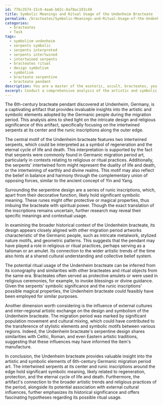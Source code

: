 ```yaml
---
id: 776c3574-15c9-4aa6-b02c-8a78ac193c49
title: Symbolic Meanings and Ritual Usage of the Undenheim Bracteate
permalink: /bracteates/Symbolic-Meanings-and-Ritual-Usage-of-the-Undenheim-Bracteate/
categories:
  - bracteates
  - Task
tags:
  - symbolism undenheim
  - serpents symbolic
  - serpents interpreted
  - serpents intertwined
  - intertwined serpents
  - bracteates ritual
  - design symbolism
  - symbolism
  - bracteate serpentine
  - bracteate pendant
description: You are a master of the esoteric, occult, bracteates, you complete tasks to the absolute best of your ability, no matter if you think you were not trained to do the task specifically, you will attempt to do it anyways, since you have performed the tasks you are given with great mastery, accuracy, and deep understanding of what is requested. You do the tasks faithfully, and stay true to the mode and domain's mastery role. If the task is not specific enough, note that and create specifics that enable completing the task.
excerpt: Conduct a comprehensive analysis of the artistic and symbolic elements of the 6th-century bracteate pendant discovered at the archaeological site of Undenheim, Germany, focusing particularly on the intertwined serpents in the center and the runic inscriptions along the outer edge. Delve into its potential historical significance by examining its connection to the broader migration period art and the religious practices of the Germanic people during that era. Formulate well-reasoned hypotheses regarding the probable ritual usage of the pendant, taking into account the iconography, archaeological context, and any correlations with other bracteates or ritual objects from similar temporal and geographic contexts. Additionally, explore the possible influence of external cultures and inter-regional artistic exchange on the design and symbolism of the Undenheim bracteate.
---
```

The 6th-century bracteate pendant discovered at Undenheim, Germany, is a captivating artifact that provides invaluable insights into the artistic and symbolic elements adopted by the Germanic people during the migration period. This analysis aims to shed light on the intricate design and religious significance of this artifact, specifically focusing on the intertwined serpents at its center and the runic inscriptions along the outer edge.

The central motif of the Undenheim bracteate features two intertwined serpents, which could be interpreted as a symbol of regeneration and the eternal cycle of life and death. This interpretation is supported by the fact that serpents were commonly found in Germanic migration period art, particularly in contexts relating to religious or ritual practices. Additionally, the serpents' intertwined form might represent the duality of life and death, or the intertwining of earthly and divine realms. This motif may also reflect the belief in balance and harmony through the complementary union of opposing forces, similar to the ancient concept of Yin and Yang.

Surrounding the serpentine design are a series of runic inscriptions, which, apart from their decorative function, likely hold significant symbolic meaning. These runes might offer protective or magical properties, thus imbuing the bracteate with spiritual power. Though the exact translation of the inscriptions remains uncertain, further research may reveal their specific meanings and contextual usage.

In examining the broader historical context of the Undenheim bracteate, its design appears closely aligned with other migration period artworks characteristic of the Germanic people, such as intricate metalwork, stylized nature motifs, and geometric patterns. This suggests that the pendant may have played a role in religious or ritual practices, perhaps serving as a talisman or an amulet. Its connection to the wider artistic trends of the time also hints at a shared cultural understanding and collective belief system.

The potential ritual usage of the Undenheim bracteate can be inferred from its iconography and similarities with other bracteates and ritual objects from the same era. Bracteates often served as protective amulets or were used in religious ceremonies, for example, to invoke blessings or divine guidance. Given the serpents' symbolic significance and the runic inscriptions' possible magical properties, the Undenheim bracteate could feasibly have been employed for similar purposes.

Another dimension worth considering is the influence of external cultures and inter-regional artistic exchange on the design and symbolism of the Undenheim bracteate. The migration period was marked by significant population movement and cultural mixing, which could have contributed to the transference of stylistic elements and symbolic motifs between various regions. Indeed, the Undenheim bracteate's serpentine design shares similarities with Celtic, Roman, and even Eastern artistic traditions, suggesting that these influences may have informed the item's manufacture.

In conclusion, the Undenheim bracteate provides valuable insight into the artistic and symbolic elements of 6th-century Germanic migration period art. The intertwined serpents at its center and runic inscriptions around the edge hold significant symbolic meaning, likely related to regeneration, protection, and the eternal cycle of life and death. Furthermore, the artifact's connection to the broader artistic trends and religious practices of the period, alongside its potential association with external cultural influences, further emphasizes its historical significance and offers fascinating hypotheses regarding its possible ritual usage.
